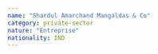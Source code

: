 ```yaml
---
name: "Shardul Amarchand Mangaldas & Co"
category: private-sector
nature: "Entreprise"
nationality: IND
---
```

    